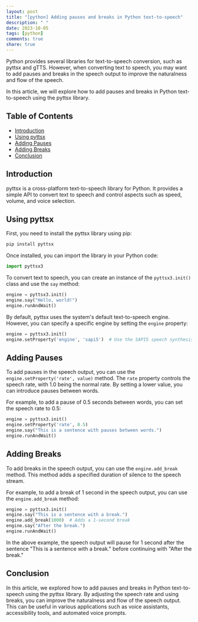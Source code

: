 ```yaml
---
layout: post
title: "[python] Adding pauses and breaks in Python text-to-speech"
description: " "
date: 2023-10-05
tags: [python]
comments: true
share: true
---
```


Python provides several libraries for text-to-speech conversion, such as pyttsx and gTTS. However, when converting text to speech, you may want to add pauses and breaks in the speech output to improve the naturalness and flow of the speech.

In this article, we will explore how to add pauses and breaks in Python text-to-speech using the pyttsx library.

## Table of Contents
- [Introduction](#introduction)
- [Using pyttsx](#using-pyttsx)
- [Adding Pauses](#adding-pauses)
- [Adding Breaks](#adding-breaks)
- [Conclusion](#conclusion)

## Introduction
pyttsx is a cross-platform text-to-speech library for Python. It provides a simple API to convert text to speech and control aspects such as speed, volume, and voice selection.

## Using pyttsx
First, you need to install the pyttsx library using pip:

```bash
pip install pyttsx
```

Once installed, you can import the library in your Python code:

```python
import pyttsx3
```

To convert text to speech, you can create an instance of the `pyttsx3.init()` class and use the `say` method:

```python
engine = pyttsx3.init()
engine.say("Hello, world!")
engine.runAndWait()
```

By default, pyttsx uses the system's default text-to-speech engine. However, you can specify a specific engine by setting the `engine` property:

```python
engine = pyttsx3.init()
engine.setProperty('engine', 'sapi5')  # Use the SAPI5 speech synthesis engine
```

## Adding Pauses
To add pauses in the speech output, you can use the `engine.setProperty('rate', value)` method. The `rate` property controls the speech rate, with 1.0 being the normal rate. By setting a lower value, you can introduce pauses between words.

For example, to add a pause of 0.5 seconds between words, you can set the speech rate to 0.5:

```python
engine = pyttsx3.init()
engine.setProperty('rate', 0.5)
engine.say("This is a sentence with pauses between words.")
engine.runAndWait()
```

## Adding Breaks
To add breaks in the speech output, you can use the `engine.add_break` method. This method adds a specified duration of silence to the speech stream.

For example, to add a break of 1 second in the speech output, you can use the `engine.add_break` method:

```python
engine = pyttsx3.init()
engine.say("This is a sentence with a break.")
engine.add_break(1000)  # Adds a 1-second break
engine.say("After the break.")
engine.runAndWait()
```

In the above example, the speech output will pause for 1 second after the sentence "This is a sentence with a break." before continuing with "After the break."

## Conclusion
In this article, we explored how to add pauses and breaks in Python text-to-speech using the pyttsx library. By adjusting the speech rate and using breaks, you can improve the naturalness and flow of the speech output. This can be useful in various applications such as voice assistants, accessibility tools, and automated voice prompts.